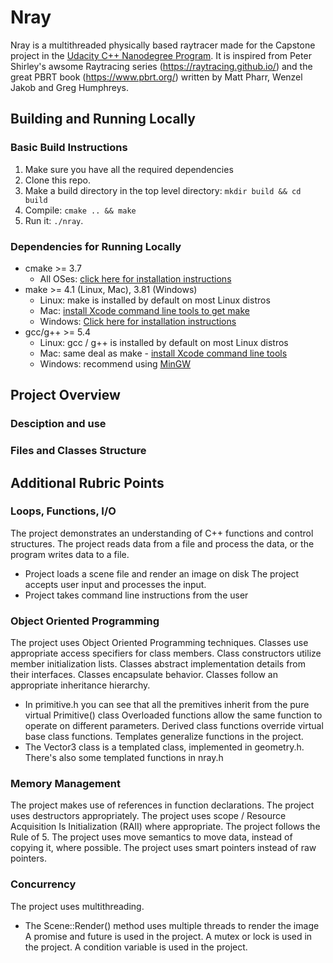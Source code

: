 # Nray

Nray is a multithreaded physically based raytracer made for the Capstone project in the [Udacity C++ Nanodegree Program](https://www.udacity.com/course/c-plus-plus-nanodegree--nd213).
It is inspired from Peter Shirley's awsome Raytracing series (https://raytracing.github.io/) and the great PBRT book (https://www.pbrt.org/) written by Matt Pharr, Wenzel Jakob and Greg Humphreys.

## Building and Running Locally

### Basic Build Instructions
1. Make sure you have all the required dependencies
2. Clone this repo.
3. Make a build directory in the top level directory: `mkdir build && cd build`
4. Compile: `cmake .. && make`
5. Run it: `./nray`.

### Dependencies for Running Locally
* cmake >= 3.7
  * All OSes: [click here for installation instructions](https://cmake.org/install/)
* make >= 4.1 (Linux, Mac), 3.81 (Windows)
  * Linux: make is installed by default on most Linux distros
  * Mac: [install Xcode command line tools to get make](https://developer.apple.com/xcode/features/)
  * Windows: [Click here for installation instructions](http://gnuwin32.sourceforge.net/packages/make.htm)
* gcc/g++ >= 5.4
  * Linux: gcc / g++ is installed by default on most Linux distros
  * Mac: same deal as make - [install Xcode command line tools](https://developer.apple.com/xcode/features/)
  * Windows: recommend using [MinGW](http://www.mingw.org/)

## Project Overview

### Desciption and use

### Files and Classes Structure

## Additional Rubric Points

### Loops, Functions, I/O
The project demonstrates an understanding of C++ functions and control structures.
The project reads data from a file and process the data, or the program writes data to a file.
- Project loads a scene file and render an image on disk
The project accepts user input and processes the input.
- Project takes command line instructions from the user

### Object Oriented Programming
The project uses Object Oriented Programming techniques.
Classes use appropriate access specifiers for class members.
Class constructors utilize member initialization lists.
Classes abstract implementation details from their interfaces.
Classes encapsulate behavior.
Classes follow an appropriate inheritance hierarchy.
- In primitive.h you can see that all the premitives inherit from the pure virtual Primitive() class
Overloaded functions allow the same function to operate on different parameters.
Derived class functions override virtual base class functions.
Templates generalize functions in the project.
- The Vector3 class is a templated class, implemented in geometry.h. There's also some templated functions in nray.h

### Memory Management
The project makes use of references in function declarations.
The project uses destructors appropriately.
The project uses scope / Resource Acquisition Is Initialization (RAII) where appropriate.
The project follows the Rule of 5.
The project uses move semantics to move data, instead of copying it, where possible.
The project uses smart pointers instead of raw pointers.

### Concurrency
The project uses multithreading.
- The Scene::Render() method uses multiple threads to render the image
A promise and future is used in the project.
A mutex or lock is used in the project.
A condition variable is used in the project.
